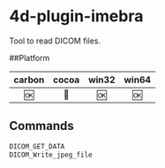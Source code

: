 4d-plugin-imebra
================

Tool to read DICOM files.

##Platform

| carbon | cocoa | win32 | win64 |
|:------:|:-----:|:---------:|:---------:|
|🆗|🚫|🆗|🆗|

Commands
---

```c
DICOM_GET_DATA
DICOM_Write_jpeg_file
```
